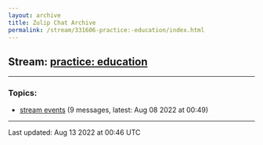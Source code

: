 ```yaml
---
layout: archive
title: Zulip Chat Archive
permalink: /stream/331606-practice:-education/index.html
---
```


## Stream: [practice: education](https://mattecapu.github.io/ct-zulip-archive/stream/331606-practice:-education/index.html)
---

### Topics:

* [stream events](topic/topic_stream.20events.html) (9 messages, latest: Aug 08 2022 at 00:49)

<hr><p>Last updated: Aug 13 2022 at 00:46 UTC</p>